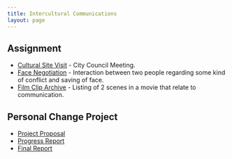 ```yaml
---
title: Intercultural Communications
layout: page
---
```


## Assignment

- [Cultural Site Visit](cultural-site-visit.pdf) - City Council Meeting.
- [Face Negotiation](face-negotiation-roleplay.pdf) - Interaction between two people regarding some kind of conflict and saving of face.
- [Film Clip Archive](film-clip-archive.pdf) - Listing of 2 scenes in a movie that relate to communication.

## Personal Change Project

- [Project Proposal](personal-change-proposal.pdf)
- [Progress Report](personal-change-progress-report.pdf)
- [Final Report](personal-change-final.pdf)
